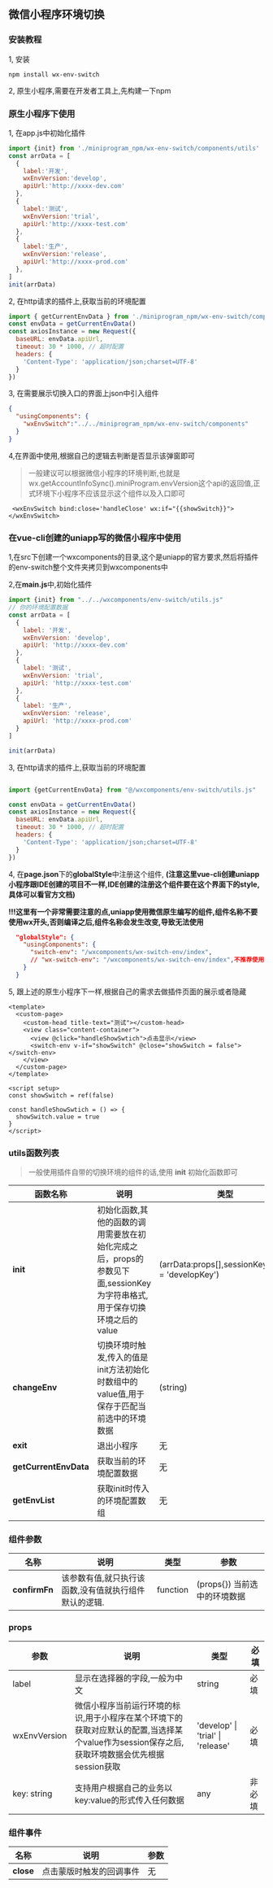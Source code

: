 ## 微信小程序环境切换

### 安装教程
1, 安装
```
npm install wx-env-switch
```
2, 原生小程序,需要在开发者工具上,先构建一下npm


### 原生小程序下使用

1, 在app.js中初始化插件
```javascript
import {init} from './miniprogram_npm/wx-env-switch/components/utils'
const arrData = [
  {
    label:'开发',
    wxEnvVersion:'develop',
    apiUrl:'http://xxxx-dev.com'
  },
  {
    label:'测试',
    wxEnvVersion:'trial',
    apiUrl:'http://xxxx-test.com'
  },
  {
    label:'生产',
    wxEnvVersion:'release',
    apiUrl:'http://xxxx-prod.com'
  },
]
init(arrData)

```

2, 在http请求的插件上,获取当前的环境配置
```javascript
import { getCurrentEnvData } from './miniprogram_npm/wx-env-switch/components/utils'
const envData = getCurrentEnvData()
const axiosInstance = new Request({
  baseURL: envData.apiUrl,
  timeout: 30 * 1000, // 超时配置
  headers: {
    'Content-Type': 'application/json;charset=UTF-8'
  }
})
```

3, 在需要展示切换入口的界面上json中引入组件
```json
{
  "usingComponents": {
    "wxEnvSwitch":"../../miniprogram_npm/wx-env-switch/components"
  }
}
```

4,在界面中使用,根据自己的逻辑去判断是否显示该弹窗即可
> 一般建议可以根据微信小程序的环境判断,也就是wx.getAccountInfoSync().miniProgram.envVersion这个api的返回值,正式环境下小程序不应该显示这个组件以及入口即可
```wxml
 <wxEnvSwitch bind:close='handleClose' wx:if="{{showSwitch}}"></wxEnvSwitch>
```

### 在vue-cli创建的uniapp写的微信小程序中使用

1,在src下创建一个wxcomponents的目录,这个是uniapp的官方要求,然后将插件的env-switch整个文件夹拷贝到wxcomponents中


2,在**main.js**中,初始化插件
```javascript
import {init} from "../../wxcomponents/env-switch/utils.js"
// 你的环境配置数据
const arrData = [
  {
    label: '开发',
    wxEnvVersion: 'develop',
    apiUrl: 'http://xxxx-dev.com'
  },
  {
    label: '测试',
    wxEnvVersion: 'trial',
    apiUrl: 'http://xxxx-test.com'
  },
  {
    label: '生产',
    wxEnvVersion: 'release',
    apiUrl: 'http://xxxx-prod.com'
  }
]

init(arrData)
```

3, 在http请求的插件上,获取当前的环境配置
```javascript

import {getCurrentEnvData} from "@/wxcomponents/env-switch/utils.js"

const envData = getCurrentEnvData()
const axiosInstance = new Request({
  baseURL: envData.apiUrl,
  timeout: 30 * 1000, // 超时配置
  headers: {
    'Content-Type': 'application/json;charset=UTF-8'
  }
})
```

4, 在**page.json**下的**globalStyle**中注册这个组件,  **(注意这里vue-cli创建uniapp小程序跟IDE创建的项目不一样,IDE创建的注册这个组件要在这个界面下的style,具体可以看官方文档)**



**!!!这里有一个非常需要注意的点,uniapp使用微信原生编写的组件,组件名称不要使用wx开头,否则编译之后,组件名称会发生改变,导致无法使用**

```json
  "globalStyle": {
    "usingComponents": {
      "switch-env": "/wxcomponents/wx-switch-env/index",
      // "wx-switch-env": "/wxcomponents/wx-switch-env/index",不推荐使用,编译后名称会改变导致无法使用
    }
  }
```

5, 跟上述的原生小程序下一样,根据自己的需求去做插件页面的展示或者隐藏

```vue
<template>
  <custom-page>
    <custom-head title-text="测试"></custom-head>
    <view class="content-container">
      <view @click="handleShowSwtich">点击显示</view>
      <switch-env v-if="showSwitch" @close="showSwitch = false"></switch-env>
    </view>
  </custom-page>
</template>

<script setup>
const showSwitch = ref(false)

const handleShowSwtich = () => {
  showSwitch.value = true
}
</script>

```



### utils函数列表

>  一般使用插件自带的切换环境的组件的话,使用 **init** 初始化函数即可

| 函数名称              | 说明                                                         | 类型                                               | 默认值            |
| --------------------- | ------------------------------------------------------------ | -------------------------------------------------- | ----------------- |
| **init**              | 初始化函数,其他的函数的调用需要放在初始化完成之后，props的参数见下面,sessionKey为字符串格式,用于保存切换环境之后的value | (arrData:props[],sessionKey:string = 'developKey') | ([],'developKey') |
| **changeEnv**         | 切换环境时触发,传入的值是init方法初始化时数组中的value值,用于保存于匹配当前选中的环境数据 | (string)                                           | 无                |
| **exit**              | 退出小程序                                                   | 无                                                 | 无                |
| **getCurrentEnvData** | 获取当前的环境配置数据                                       | 无                                                 | 无                |
| **getEnvList**        | 获取init时传入的环境配置数组                                 | 无                                                 | 无                |

### 组件参数

| 名称          | 说明                                                  | 类型     | 参数                          |
| ------------- | ----------------------------------------------------- | -------- | ----------------------------- |
| **confirmFn** | 该参数有值,就只执行该函数,没有值就执行组件默认的逻辑. | function | (props{})  当前选中的环境数据 |

### props

| 参数         | 说明                                                         | 类型                              | 必填   |
| ------------ | ------------------------------------------------------------ | --------------------------------- | ------ |
| label        | 显示在选择器的字段,一般为中文                                | string                            | 必填   |
| wxEnvVersion | 微信小程序当前运行环境的标识,用于小程序在某个环境下的获取对应默认的配置,当选择某个value作为session保存之后,获取环境数据会优先根据session获取 | 'develop' \| 'trial' \| 'release' | 必填   |
| key: string  | 支持用户根据自己的业务以key:value的形式传入任何数据          | any                               | 非必填 |



### 组件事件

| 名称      | 说明                     | 参数 |
| --------- | ------------------------ | ---- |
| **close** | 点击蒙版时触发的回调事件 | 无   |

